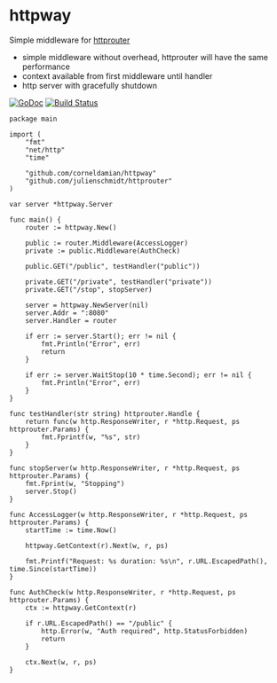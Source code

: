 # httpway

Simple middleware for [httprouter](https://github.com/julienschmidt/httprouter/)

- simple middleware without overhead, httprouter will have the same performance
- context available from first middleware until handler
- http server with gracefully shutdown

[![GoDoc](https://godoc.org/github.com/corneldamian/httpway?status.svg)](https://godoc.org/github.com/corneldamian/httpway)
[![Build Status](https://travis-ci.org/corneldamian/httpway.svg?branch=master)](https://travis-ci.org/corneldamian/httpway)

```
package main

import (
	"fmt"
	"net/http"
	"time"

	"github.com/corneldamian/httpway"
	"github.com/julienschmidt/httprouter"
)

var server *httpway.Server

func main() {
	router := httpway.New()

	public := router.Middleware(AccessLogger)
	private := public.Middleware(AuthCheck)

	public.GET("/public", testHandler("public"))

	private.GET("/private", testHandler("private"))
	private.GET("/stop", stopServer)

	server = httpway.NewServer(nil)
	server.Addr = ":8080"
	server.Handler = router

	if err := server.Start(); err != nil {
		fmt.Println("Error", err)
		return
	}

	if err := server.WaitStop(10 * time.Second); err != nil {
		fmt.Println("Error", err)
	}
}

func testHandler(str string) httprouter.Handle {
	return func(w http.ResponseWriter, r *http.Request, ps httprouter.Params) {
		fmt.Fprintf(w, "%s", str)
	}
}

func stopServer(w http.ResponseWriter, r *http.Request, ps httprouter.Params) {
	fmt.Fprint(w, "Stopping")
	server.Stop()
}

func AccessLogger(w http.ResponseWriter, r *http.Request, ps httprouter.Params) {
	startTime := time.Now()

	httpway.GetContext(r).Next(w, r, ps)

	fmt.Printf("Request: %s duration: %s\n", r.URL.EscapedPath(), time.Since(startTime))
}

func AuthCheck(w http.ResponseWriter, r *http.Request, ps httprouter.Params) {
	ctx := httpway.GetContext(r)

	if r.URL.EscapedPath() == "/public" {
		http.Error(w, "Auth required", http.StatusForbidden)
		return
	}

	ctx.Next(w, r, ps)
}

```


